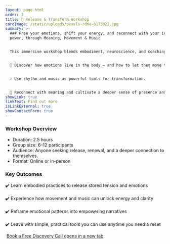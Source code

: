 ```yaml
---
layout: page.html
order: 3
title: 🌊 Release & Transform Workshop
cardImage: /static/uploads/pexels-rdne-6173922.jpg
summary: >-
  ### Free your emotions, shift your energy, and reconnect with your inner
  power, through Meaning, Movement & Music 


  This immersive workshop blends embodiment, neuroscience, and coaching to help you safely release emotional blocks and step into a lighter, more aligned version of yourself.


  💫 Discover how emotions live in the body – and how to let them move through you. 


  🎶 Use rhythm and music as powerful tools for transformation. 


  🌱 Reconnect with meaning and cultivate a deeper sense of presence and freedom.
showLink: true
linkText: Find out more
isLinkExternal: true
showContactForm: true
---
```

### Workshop Overview

* Duration: 2.5 hours 
* Group size: 6–12 participants
* Audience: Anyone seeking release, renewal, and a deeper connection to themselves. 
* Format: Online or in-person

### Key Outcomes

✔️ Learn embodied practices to release stored tension and emotions \
\
✔️ Experience how movement and music can unlock energy and clarity \
\
✔️ Reframe emotional patterns into empowering narratives\
\
✔️ Leave with simple, practical tools you can use anytime you need a reset

 <a href="https://claudiadecarlo.zohobookings.eu/#/240577000000038054" rel="noopener noreferrer" class="btn" target="_blank">Book a Free Discovery Call <span class="sr-only">opens in a new tab</span></a>
